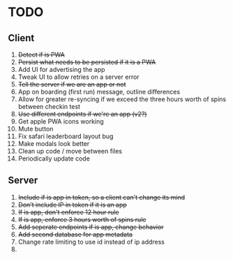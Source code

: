 # TODO


## Client

1. ~~Detect if is PWA~~
2. ~~Persist what needs to be persisted if it is a PWA~~
3. Add UI for advertising the app
4. Tweak UI to allow retries on a server error
5. ~~Tell the server if we are an app or not~~
6. App on boarding (first run) message, outline differences
7. Allow for greater re-syncing if we exceed the three hours worth of spins between
   checkin test
8. ~~Use different endpoints if we're an app (v2?)~~
9. Get apple PWA icons working
10. Mute button
11. Fix safari leaderboard layout bug
12. Make modals look better
13. Clean up code / move between files
14. Periodically update code

## Server

1. ~~Include if is app in token, so a client can't change its mind~~
2. ~~Don't include IP in token if it is an app~~
3. ~~If is app, don't enforce 12 hour rule~~
4. ~~If is app, enforce 3 hours worth of spins rule~~
5. ~~Add seperate endpoints if is app, change behavior~~
6. ~~Add second database for app metadata~~
7. Change rate limiting to use id instead of ip address
8. 
